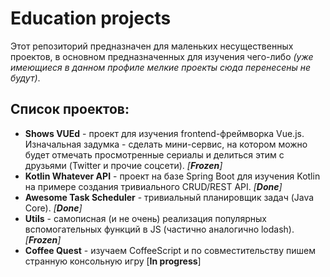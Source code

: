 # Education projects
Этот репозиторий предназначен для маленьких несущественных проектов, в основном предназначенных для изучения чего-либо _(уже имеющиеся в данном профиле мелкие проекты сюда перенесены не будут)_.

## Список проектов:
- **Shows VUEd** - проект для изучения frontend-фреймворка Vue.js. Изначальная задумка - сделать мини-сервис, на котором можно будет отмечать просмотренные сериалы и делиться этим с друзьями (Twitter и прочие соцсети). _[**Frozen**]_
- **Kotlin Whatever API** - проект на базе Spring Boot для изучения Kotlin на примере создания тривиального CRUD/REST API. _[**Done**]_
- **Awesome Task Scheduler** - тривиальный планировщик задач (Java Core). _[**Done**]_
- **Utils** - самописная (и не очень) реализация популярных вспомогательных функций в JS (частично аналогично lodash). _[**Frozen**]_
- **Coffee Quest** - изучаем CoffeeScript и по совместительству пишем странную консольную игру [**In progress**]